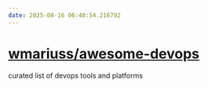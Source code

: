 ```yaml
---
date: 2025-08-16 06:40:54.216792
---
```


# [wmariuss/awesome-devops](https://github.com/wmariuss/awesome-devops)

curated list of devops tools and platforms